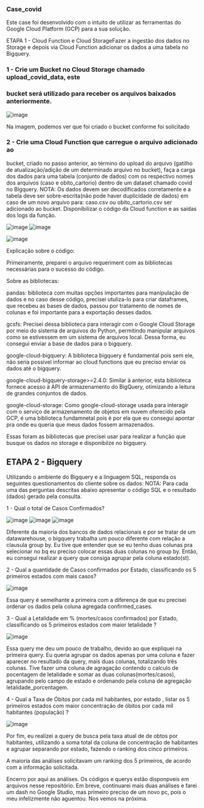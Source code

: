### Case_covid
Este case foi desenvolvido com o intuito de utilizar as ferramentas do Google Cloud
Platform (GCP) para a sua solução. 

ETAPA 1 - Cloud Function e Cloud StorageFazer a ingestão dos dados no Storage e depois via Cloud Function adicionar
os dados a uma tabela no Bigquery.

### 1 - Crie um Bucket no Cloud Storage chamado upload_covid_data, este
### bucket será utilizado para receber os arquivos baixados anteriormente.

![image](https://github.com/jucafernando/case_covid/assets/21082881/25095b54-4c52-4d9f-9621-e4156b1eafc7)

Na imagem, podemos ver que foi criado o bucket conforme foi solicitado


### 2 - Crie uma Cloud Function que carregue o arquivo adicionado ao
bucket, criado no passo anterior, ao término do upload do arquivo (gatilho de
atualização/adição de um determinado arquivo no bucket), faça a carga dos
dados para uma tabela (conjunto de dados) com os respectivo nomes dos
arquivos (caso e obito_cartorio) dentro de um dataset chamado covid no
Bigquery.
NOTA: Os dados devem ser decodificados corretamente e a tabela deve ser sobre-escrita(não
pode haver duplicidade de dados) em caso de um novo arquivo para: caso.csv ou
obito_cartorio.csv ser adicionado ao bucket.
Disponibilizar o código da Cloud function e as saídas dos logs da função.

![image](https://github.com/jucafernando/case_covid/assets/21082881/a112538d-91e3-40d1-928a-87396cd57af0)
![image](https://github.com/jucafernando/case_covid/assets/21082881/09a6423d-ba55-4b31-966a-7ae6ea2b0b90)

![image](https://github.com/jucafernando/case_covid/assets/21082881/2d249188-e43e-48d2-a916-c8e920aefb63)

Explicação sobre o código:

Primeiramente, preparei o arquivo requeriment com as bibliotecas necessárias para o sucesso do código. 

Sobre as bibliotecas: 

pandas: biblioteca com muitas opções importantes para manipulação de dados e no caso desse código, precisei utuliza-lo para 
criar dataframes, que recebeu as bases de dados, passou por tratamento de nomes de colunas e foi importante para a exportação 
desses dados. 

gcsfs: Precisei dessa biblioteca para interagir com o Google Cloud Storage por meio do sistema de arquivos do Python, permitindo manipular arquivos como se estivessem em um sistema de arquivos local. Dessa forma, eu consegui enviar a base de dados para o bigquery. 

google-cloud-bigquery: A  biblioteca bigquery é fundamental pois sem ele, não seria possível informar ao cloud functions que eu preciso enviar os dados até o bigquery.

google-cloud-bigquery-storage>=2.4.0: Similar à anterior, esta biblioteca fornece acesso à API de armazenamento do BigQuery, otimizando a leitura de grandes conjuntos de dados.

google-cloud-storage: Como google-cloud-storage usada para interagir com o serviço de armazenamento de objetos em nuvem oferecido pela GCP, é uma biblioteca fundamnetal pois é por ela que eu consegui apontar pra onde eu queria que meus dados fossem armazenados. 

Essas foram as bibliotecas que precisei usar para realizar a função que busque os dados no storage e disponibilze no bigquery. 

## ETAPA 2 - Bigquery
Utilizando o ambiente do Bigquery e a linguagem SQL, responda os seguintes
questionamentos do cliente sobre os dados:
NOTA: Para cada uma das perguntas descritas abaixo apresentar o código SQL e o resultado
(dados) gerado pela consulta.

1 - Qual o total de Casos Confirmados?

![image](https://github.com/jucafernando/case_covid/assets/21082881/7d7dbe4f-4622-42c3-ac31-23c0d3f5682a)
![image](https://github.com/jucafernando/case_covid/assets/21082881/c9729cfd-b3b7-4a65-9f66-db8c7c6cedcf)
![image](https://github.com/jucafernando/case_covid/assets/21082881/bd8fcd63-7867-4191-8bfd-4a4e68b5303d)

Diferente da maioria dos bancos de dados relacionais e por se tratar de um datawarehouse, o bigquery trabalha 
um pouco diferente com relação a clausula group by. Eu tive que entender que se eu tenho duas colunas pra selecionar
no bq eu preciso colocar essas duas colunas no group by. Então, eu consegui realizar a query que consiga agrupar pela 
coluna estado(st).

2 - Qual a quantidade de Casos confirmados por Estado, classificando os 5
primeiros estados com mais casos?

![image](https://github.com/jucafernando/case_covid/assets/21082881/4bc18812-4433-44ec-b060-0a6d7960f241)

Essa query é semelhante a primeira com a diferença de que eu precisei ordenar os dados pela coluna agregada confirmed_cases.

3 - Qual a Letalidade em % (mortes/casos confirmados) por Estado,
classificando os 5 primeiros estados com maior letalidade ?

![image](https://github.com/jucafernando/case_covid/assets/21082881/33ad271c-324b-441d-ad00-047e051bad98)

Essa query me deu um pouco de trabalho, devido ao que expliquei na primeira query. Eu queria agrupar os dados apenas por uma 
coluna e fazer aparecer no resultado da query, mais duas colunas, totalizando três colunas. Tive fazer uma coluna de agragação
contendo o calculo de pocentagem de letalidade e somar as duas colunas(mortes/casos), agrupando pelo campo de estado e ordenando 
pela coluna de agregação letalidade_porcentagem.

4 - Qual a Taxa de Óbitos por cada mil habitantes, por estado , listar os 5
primeiros estados com maior concentração de óbitos por cada mil habitantes
(população) ?

![image](https://github.com/jucafernando/case_covid/assets/21082881/94809d0c-fecf-4192-97e7-53c0033ddf1f)

Por fim, eu realizei a query de busca pela taxa atual de de obtos por habitantes, utilizando a soma total 
da coluna de concentração de habitantes e agrupar separando por estado, fazendo o ranking dos cinco primeiros. 

A maioria das análises solicitavam um ranking dos 5 primeiros, de acordo com a informação solicitada.

Encerro por aqui as análises. Os códigos e querys estão disponpveis em arquivos nesse repositório. 
Em breve, continuarei mais duas análises e farei um dash no Google Studio, mas primeiro preciso de 
um novo pc, pois o meu infelizmente não aguentou. 
Nos vemos na próxima. 






